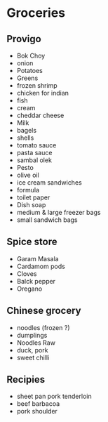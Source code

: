 # Groceries

## Provigo

- Bok Choy
- onion
- Potatoes
- Greens
- frozen shrimp
- chicken for indian
- fish
- cream
- cheddar cheese
- Milk
- bagels
- shells
- tomato sauce
- pasta sauce
- sambal olek
- Pesto
- olive oil
- ice cream sandwiches
- formula
- toilet paper
- Dish soap
- medium & large freezer bags
- small sandwich bags

## Spice store

- Garam Masala
- Cardamom pods
- Cloves
- Balck pepper
- Oregano

## Chinese grocery

- noodles (frozen ?)
- dumplings
- Noodles Raw
- duck, pork
- sweet chilli

## Recipies

- sheet pan pork tenderloin
- beef barbacoa
- pork shoulder
